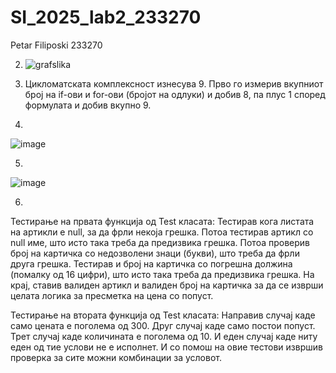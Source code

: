 # SI_2025_lab2_233270
Petar Filiposki 233270

2. ![grafslika](https://github.com/user-attachments/assets/a35f4131-da32-48ee-9988-67933e47c2ed)

3. Цикломатската комплексност изнесува 9. Прво го измерив вкупниот број на if-ови и for-ови (бројот на одлуки) и добив 8, па плус 1 според формулата и добив вкупно 9.

4.
![image](https://github.com/user-attachments/assets/6247d1c0-e2ad-4bea-934e-02cab934590a)

5.
![image](https://github.com/user-attachments/assets/961d9b44-18ef-403b-b7d3-50e85fe55d60)

6.
Тестирање на првата функција од Test класата:
Тестирав кога листата на артикли е null, за да фрли некоја грешка. Потоа тестирав артикл со null име, што исто така треба да предизвика грешка. Потоа проверив број на картичка со недозволени знаци (букви), што треба да фрли друга грешка. Тестирав и број на картичка со погрешна должина (помалку од 16 цифри), што исто така треба да предизвика грешка. На крај, ставив валиден артикл и валиден број на картичка за да се изврши целата логика за пресметка на цена со попуст.

Тестирање на втората функција од Test класата:
Направив случај каде само цената е поголема од 300. Друг случај каде само постои попуст. Трет случај каде количината е поголема од 10. И еден случај каде ниту еден од тие услови не е исполнет. И со помош на овие тестови извршив проверка за сите можни комбинации за условот. 







